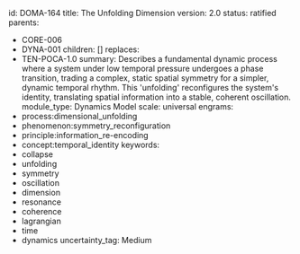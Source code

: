 id: DOMA-164
title: The Unfolding Dimension
version: 2.0
status: ratified
parents:
- CORE-006
- DYNA-001
children: []
replaces:
- TEN-POCA-1.0
summary: Describes a fundamental dynamic process where a system under low temporal
  pressure undergoes a phase transition, trading a complex, static spatial symmetry
  for a simpler, dynamic temporal rhythm. This 'unfolding' reconfigures the system's
  identity, translating spatial information into a stable, coherent oscillation.
module_type: Dynamics Model
scale: universal
engrams:
- process:dimensional_unfolding
- phenomenon:symmetry_reconfiguration
- principle:information_re-encoding
- concept:temporal_identity
keywords:
- collapse
- unfolding
- symmetry
- oscillation
- dimension
- resonance
- coherence
- lagrangian
- time
- dynamics
uncertainty_tag: Medium